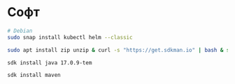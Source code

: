 # Софт

```bash
# Debian
sudo snap install kubectl helm --classic
```

```bash
sudo apt install zip unzip & curl -s "https://get.sdkman.io" | bash & source "/home/$USER/.sdkman/bin/sdkman-init.sh"
```

```bash
sdk install java 17.0.9-tem
```

```bash
sdk install maven
```
